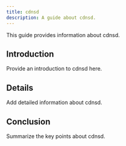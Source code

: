 ```yaml
---
title: cdnsd
description: A guide about cdnsd.
---
```


This guide provides information about cdnsd.

## Introduction

Provide an introduction to cdnsd here.

## Details

Add detailed information about cdnsd.

## Conclusion

Summarize the key points about cdnsd.